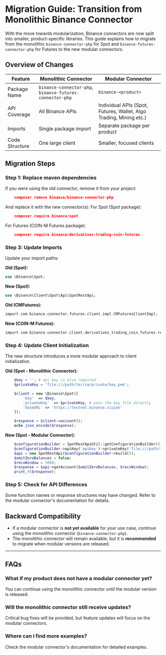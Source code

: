 # **Migration Guide: Transition from Monolithic Binance Connector**

With the move towards modularization, Binance connectors are now split into smaller, product-specific libraries. This guide explains how to migrate from the monolithic `binance-connector-php` for Spot and `binance-futures-connector-php` for Futures to the new modular connectors.

## **Overview of Changes**

| Feature | Monolithic Connector | Modular Connector                                                 |
|---------|----------------------|-------------------------------------------------------------------|
| Package Name | `binance-connector-php`, `binance-futures-connector-php` | `binance-<product>`                                |
| API Coverage | All Binance APIs | Individual APIs (Spot, Futures, Wallet, Algo Trading, Mining etc.) |
| Imports | Single package import | Separate package per product                                      |
| Code Structure | One large client | Smaller, focused clients                                          |

## **Migration Steps**

### **Step 1: Replace maven dependencies**

If you were using the old connector, remove it from your project:
```json
    composer remove binance/binance-connector-php
```
And replace it with the new connector(s):
For Spot (Spot package):
```json
    composer require binance/spot
```

For Futures (COIN-M Futures package):
```json
    composer require binance/derivatives-trading-coin-futures
```

### **Step 3: Update Imports**

Update your import paths:

**Old (Spot):**

```php
use \Binance\Spot;
```

**New (Spot):**

```php
use \Binance\Client\Spot\Api\SpotRestApi;
```

**Old (CMFutures):**

```php
import com.binance.connector.futures.client.impl.CMFuturesClientImpl;
```

**New (COIN-M Futures):**

```php
import com.binance.connector.client.derivatives_trading_coin_futures.rest.api.DerivativesTradingCoinFuturesRestApi;
```

### **Step 4: Update Client Initialization**

The new structure introduces a more modular approach to client initialization.

**Old (Spot - Monolithic Connector):**

```php
    $key = ''; # api key is also required
    $privateKey = 'file:///path/to/rsa/private/key.pem';

    $client = new \Binance\Spot([
        'key'  => $key,
        'privateKey'  => $privateKey, # pass the key file directly
        'baseURL' => 'https://testnet.binance.vision'
    ]);

    $response = $client->account();
    echo json_encode($response);
```

**New (Spot - Modular Connector):**

```php
    $configurationBuilder = SpotRestApiUtil::getConfigurationBuilder();
    $configurationBuilder->apiKey('apiKey')->privateKey('file:///path/to/private.key');
    $api = new SpotRestApi($configurationBuilder->build());
    $omitZeroBalances = false;
    $recvWindow = 5000;
    $response = $api->getAccount($omitZeroBalances, $recvWindow);
    print_r($response);
```

### **Step 5: Check for API Differences**

Some function names or response structures may have changed. Refer to the modular connector's documentation for details.

## **Backward Compatibility**

- If a modular connector is **not yet available** for your use case, continue using the monolithic connector (`binance-connector-php`).
- The monolithic connector will remain available, but it is **recommended** to migrate when modular versions are released.

---

## **FAQs**

### **What if my product does not have a modular connector yet?**

You can continue using the monolithic connector until the modular version is released.

### **Will the monolithic connector still receive updates?**

Critical bug fixes will be provided, but feature updates will focus on the modular connectors.

### **Where can I find more examples?**

Check the modular connector's documentation for detailed examples.